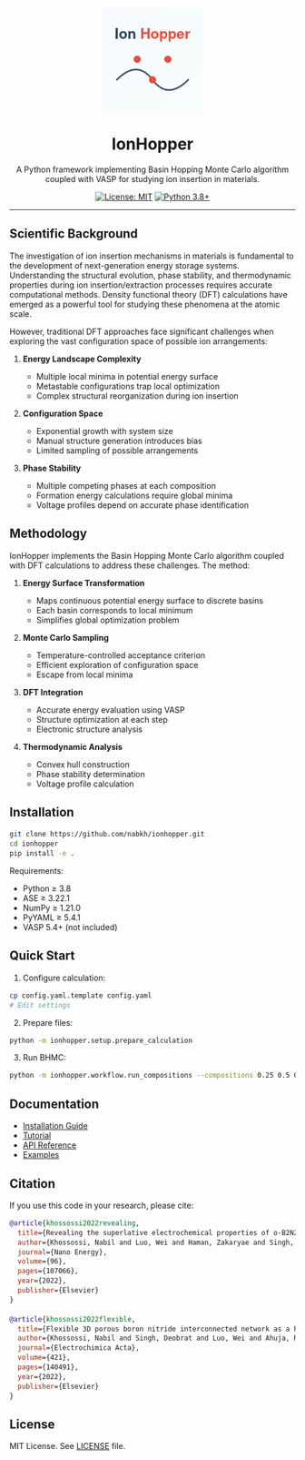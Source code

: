 <div align="center">
  <br/>
<img src="https://raw.githubusercontent.com/Nabkh/IonHopper/main/assets/logo.png" alt="IonHopper" width="180" height="180"/>

  # IonHopper
  
  A Python framework implementing Basin Hopping Monte Carlo algorithm coupled with VASP for studying ion insertion in materials.

  [![License: MIT](https://img.shields.io/badge/License-MIT-yellow.svg)](https://opensource.org/licenses/MIT)
  [![Python 3.8+](https://img.shields.io/badge/python-3.8+-blue.svg)](https://www.python.org/downloads/release/python-380/)

</div>

---

## Scientific Background

The investigation of ion insertion mechanisms in materials is fundamental to the development of next-generation energy storage systems. Understanding the structural evolution, phase stability, and thermodynamic properties during ion insertion/extraction processes requires accurate computational methods. Density functional theory (DFT) calculations have emerged as a powerful tool for studying these phenomena at the atomic scale.

However, traditional DFT approaches face significant challenges when exploring the vast configuration space of possible ion arrangements:

1. **Energy Landscape Complexity**
   - Multiple local minima in potential energy surface
   - Metastable configurations trap local optimization
   - Complex structural reorganization during ion insertion

2. **Configuration Space**
   - Exponential growth with system size
   - Manual structure generation introduces bias
   - Limited sampling of possible arrangements

3. **Phase Stability**
   - Multiple competing phases at each composition
   - Formation energy calculations require global minima
   - Voltage profiles depend on accurate phase identification

## Methodology

IonHopper implements the Basin Hopping Monte Carlo algorithm coupled with DFT calculations to address these challenges. The method:

1. **Energy Surface Transformation**
   - Maps continuous potential energy surface to discrete basins
   - Each basin corresponds to local minimum
   - Simplifies global optimization problem

2. **Monte Carlo Sampling**
   - Temperature-controlled acceptance criterion
   - Efficient exploration of configuration space
   - Escape from local minima

3. **DFT Integration**
   - Accurate energy evaluation using VASP
   - Structure optimization at each step
   - Electronic structure analysis

4. **Thermodynamic Analysis**
   - Convex hull construction
   - Phase stability determination
   - Voltage profile calculation

## Installation

```bash
git clone https://github.com/nabkh/ionhopper.git
cd ionhopper
pip install -e .
```

Requirements:
- Python ≥ 3.8
- ASE ≥ 3.22.1
- NumPy ≥ 1.21.0
- PyYAML ≥ 5.4.1
- VASP 5.4+ (not included)

## Quick Start

1. Configure calculation:
```bash
cp config.yaml.template config.yaml
# Edit settings
```

2. Prepare files:
```bash
python -m ionhopper.setup.prepare_calculation
```

3. Run BHMC:
```bash
python -m ionhopper.workflow.run_compositions --compositions 0.25 0.5 0.75 1.0
```

## Documentation

- [Installation Guide](docs/installation.md)
- [Tutorial](docs/tutorial.md)
- [API Reference](docs/api)
- [Examples](examples/)

## Citation

If you use this code in your research, please cite:

```bibtex
@article{khossossi2022revealing,
  title={Revealing the superlative electrochemical properties of o-B2N2 monolayer in Lithium/Sodium-ion batteries},
  author={Khossossi, Nabil and Luo, Wei and Haman, Zakaryae and Singh, Deobrat and Essaoudi, Ismail and Ainane, Abdelmajid and Ahuja, Rajeev},
  journal={Nano Energy},
  volume={96},
  pages={107066},
  year={2022},
  publisher={Elsevier}
}

@article{khossossi2022flexible,
  title={Flexible 3D porous boron nitride interconnected network as a high-performance Li-and Na-ion battery electrodes},
  author={Khossossi, Nabil and Singh, Deobrat and Luo, Wei and Ahuja, Rajeev},
  journal={Electrochimica Acta},
  volume={421},
  pages={140491},
  year={2022},
  publisher={Elsevier}
}
```

## License

MIT License. See [LICENSE](LICENSE) file.
